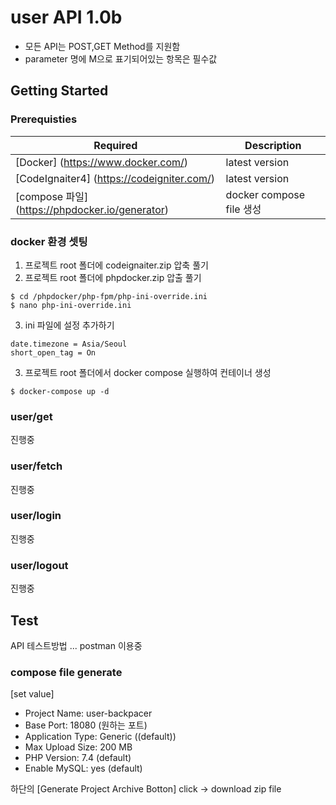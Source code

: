 # user API 1.0b 

* 모든 API는 POST,GET Method를 지원함 
* parameter 명에 M으로 표기되어있는 항목은 필수값

## Getting Started
### Prerequisties 
Required | Description
-- | -- 
[Docker] (https://www.docker.com/) | latest version 
[CodeIgnaiter4] (https://codeigniter.com/) | latest version 
[compose 파일] (https://phpdocker.io/generator) | docker compose file 생성 

### docker 환경 셋팅 
1. 프로젝트 root 폴더에 codeignaiter.zip 압축 풀기
2. 프로젝트 root 폴더에 phpdocker.zip 압출 풀기 
```
$ cd /phpdocker/php-fpm/php-ini-override.ini
$ nano php-ini-override.ini
```
3. ini 파일에 설정 추가하기 
```
date.timezone = Asia/Seoul
short_open_tag = On
```
3. 프로젝트 root 폴더에서 docker compose 실행하여 컨테이너 생성
```
$ docker-compose up -d
```
### user/get
진행중

### user/fetch 
진행중

### user/login 
진행중

### user/logout
진행중

## Test 
API 테스트방법 ... 
postman 이용중 


### compose file generate
[set value]
* Project Name: user-backpacer 
* Base Port: 18080 (원하는 포트)  
* Application Type: Generic ((default))
* Max Upload Size: 200 MB 
* PHP Version: 7.4 (default)
* Enable MySQL: yes (default)

하단의 [Generate Project Archive Botton] click -> download zip file 


